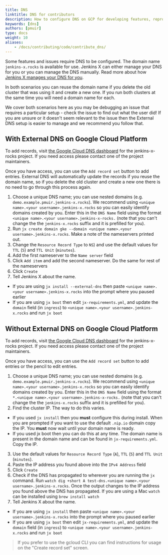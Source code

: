 ```yaml
---
title: DNS
linktitle: DNS for contributors
description: How to configure DNS on GCP for developing features, reproducing issues and demos
keywords: [dns]
authors: [pmuir]
type: docs
weight: 10
aliases:
    - /docs/contributing/code/contribute_dns/
---
```


Some features and issues require DNS to be configured. The domain name `jenkins-x.rocks` is available for
use. Jenkins X can either manage your DNS for you or you can manage the DNS manually. Read more about how
[Jenkins X manages your DNS for you](/docs/resources/guides/managing-jx/common-tasks/dns/).

In both scenarios you can reuse the domain name if you delete the old cluster that was using it and create a new one. If
you run both clusters at the same time you will need a domain name for each.

We cover both scenarios here as you may be debugging an issue that requires a particular setup - check the issue to find out what the user did! If you are unsure or it doesn't seem relevant to the issue then the External DNS setup is easier to manage and we recommend you follow that.

## With External DNS on Google Cloud Platform

To add records, visit [the Google Cloud DNS dashboard](https://console.cloud.google.com/net-services/dns/zones/jenkins-x-rocks?project=jenkins-x-rocks&organizationId=41792434410) for the jenkins-x-rocks project.
If you need access please contact one of the project maintainers.

Once you have access, you can use the `Add record set` button to add entries. External DNS will automatically update the
records if you reuse the domain name, so if you delete the old cluster and create a new one there is no need to go through
this process again.

1. Choose a unique DNS name; you can use nested domains (e.g. `demo.example.pmuir.jenkins-x.rocks`). We recommend using
  `<unique name>.<your username>.jenkins-x.rocks` so you can easily identify domains created by you. Enter this in the
  `DNS Name` field using the format `<unique name>.<your username>.jenkins-x-rocks.` (note that you can't change the
  the `jenkins-x.rocks` suffix and it is prefilled for you).
2. Run `jx create domain gke --domain <unique name>.<your username>.jenkins-x.rocks`. Make a note of the nameservers printed out.
3. Change the `Resource Record Type` to `NS`) and use the default values for `TTL` (`5`) and `TTL Unit` (`minutes`).
4. Add the first nameserver to the `Name server` field
5. Click `Add item` and add the second nameserver. Do the same for rest of the nameservers
6. Click `Create`
7. Tell Jenkins X about the name.
  * If you are using `jx install --external-dns` then paste `<unique name>.<your username>.jenkins-x.rocks` into the prompt where you paused earlier
  * If you are using `jx boot` then edit `jx-requirements.yml`, and update the `domain` field (in `ingress`)
    to `<unique name>.<your username>.jenkins-x.rocks` and run `jx boot`

## Without External DNS on Google Cloud Platform

To add records, visit [the Google Cloud DNS dashboard](https://console.cloud.google.com/net-services/dns/zones/jenkins-x-rocks?project=jenkins-x-rocks&organizationId=41792434410) for the jenkins-x-rocks project.
If you need access please contact one of the project maintainers.

Once you have access, you can use the `Add record set` button to add entries or the pencil to edit entries.

1. Choose a unique DNS name; you can use nested domains (e.g. `demo.example.pmuir.jenkins-x.rocks`). We recommend using
  `<unique name>.<your username>.jenkins-x.rocks` so you can easily identify domains created by you. Enter this in the
  `DNS Name` field using the format `*.<unique name>.<your username>.jenkins-x-rocks.` (note that you can't change the
  the `jenkins-x.rocks` suffix and it is prefilled for you).
2. Find the cluster IP. The way to do this varies.
  * If you used `jx install` then you **must** configure this during install. When you are prompted if you want to use
    the default `.nip.io` domain copy the IP. You **must** now wait until your domain name is ready.
  * If you used jx boot then you can do this at any time. The domain name is present in the domain name and can be found
    in `jx-requirements.yml`. Copy the IP.
3. Use the default values for `Resource Record Type` (`A`), `TTL` (`5`) and `TTL Unit` (`minutes`).
4. Paste the IP address you found above into the `IPv4 Address` field
5. Click `Create`
6. Check if the DNS has propagated to wherever you are running the `jx` command. Run
`watch dig +short A test-dns.<unique name>.<your username>.jenkins-x.rocks`. Once the output changes to the IP address
you found above the DNS has propagated. If you are using a Mac `watch` can be installed using `brew install watch`
7. Tell Jenkins X about the name.
  * If you are using `jx install` then paste `<unique name>.<your username>.jenkins-x.rocks` into the prompt where you paused earlier
  * If you are using `jx boot` then edit `jx-requirements.yml`, and update the `domain` field (in `ingress`)
    to `<unique name>.<your username>.jenkins-x.rocks` and run `jx boot`

> If you prefer to use the gcloud CLI you can find instructions for usage on the "Create record set" screen.
